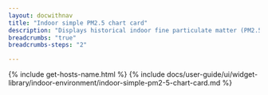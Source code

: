 ```yaml
---
layout: docwithnav
title: "Indoor simple PM2.5 chart card"
description: "Displays historical indoor fine particulate matter (PM2.5) values as a simplified chart. Optionally may display the corresponding latest indoor PM2.5 value."
breadcrumbs: "true"
breadcrumbs-steps: "2"

---
```

{% include get-hosts-name.html %}
{% include docs/user-guide/ui/widget-library/indoor-environment/indoor-simple-pm2-5-chart-card.md %}
